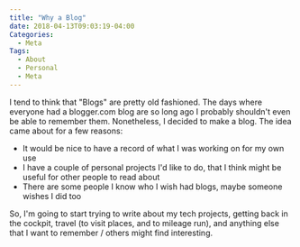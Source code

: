```yaml
---
title: "Why a Blog"
date: 2018-04-13T09:03:19-04:00
Categories:
  - Meta
Tags:
  - About
  - Personal
  - Meta
---
```

I tend to think that "Blogs" are pretty old fashioned. The days where
everyone had a blogger.com blog are so long ago I probably shouldn't
even be able to remember them. Nonetheless, I decided to make a blog.
The idea came about for a few reasons:

- It would be nice to have a record of what I was working on
  for my own use
- I have a couple of personal projects I'd like to do, that I think might
  be useful for other people to read about
- There are some people I know who I wish had blogs, maybe someone wishes I did
  too

So, I'm going to start trying to write about my tech projects, getting back
in the cockpit, travel (to visit places, and to mileage run), and anything
else that I want to remember / others might find interesting.
